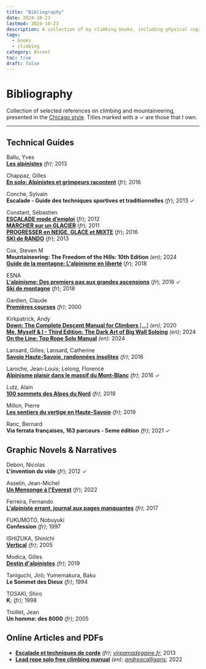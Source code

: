 ```yaml
---
title: "Bibliography"
date: 2024-10-23
lastmod: 2024-10-23
description: A collection of my climbing books, including physical copies, local PDFs, online resources, and other formats, to document and explore various aspects of climbing.
tags:
  - books
  - climbing
category: Ascent
toc: true
draft: false
---
```

# Bibliography

Collection of selected references on climbing and mountaineering, presented in the [Chicago style](/codex/chicago-style). Titles marked with a ✓ are those that I own.

---

## Technical Guides

Ballu, Yves\
[**Les alpinistes**](https://www.glenat.com/hommes-et-montagnes/les-alpinistes-9782723495011) _(fr)_; 2013

Chappaz, Gilles\
[**En solo: Alpinistes et grimpeurs racontent**](https://www.glenat.com/hommes-et-montagnes/en-solo-9782344013847) (_fr_); 2016

Conche, Sylvain\
**Escalade - Guide des techniques sportives et traditionnelles** (_fr_); 2013 ✓

Constant, Sébastien\
[**ESCALADE mode d’emploi**](https://www.sebastien-constant.com/shop/livres/mountain-essentials-escalade-mode-demploi-falaise-bloc-salle/) (_fr_); 2012\
[**MARCHER sur un GLACIER**](https://www.sebastien-constant.com/shop/livres/mountain-essentials-marcher-sur-un-glacier/) (_fr_); 2011\
[**PROGRESSER en NEIGE, GLACE et MIXTE**](https://www.sebastien-constant.com/shop/livres/mountain-essentials-progresser-neige-glace-mixte/) (_fr_); 2016\
[**SKI de RANDO**](https://www.sebastien-constant.com/shop/livres/mountain-essentials-ski-de-rando/) (_fr_); 2013

Cox, Steven M\
**Mountaineering: The Freedom of the Hills: 10th Edition** _(en)_; 2024\
[**Guide de la montagne: L'alpinisme en liberté**](https://www.editionspaulsen.com/guerin/152-nouveau-guide-de-la-montagne.html) (_fr_); 2018

ESNA\
[**L'alpinisme: Des premiers pas aux grandes ascensions**](https://www.glenat.com/montagne-randonnee/lalpinisme-9782344015414) (_fr_); 2016 ✓\
[**Ski de montagne**](https://www.glenat.com/montagne-randonnee/ski-de-montagne-9782344027776) (_fr_); 2018

Gardien, Claude\
[**Premières courses**](https://www.glenat.com/montagne-randonnee/premieres-courses-9782723428712) _(fr)_; 2000

Kirkpatrick, Andy\
[**Down: The Complete Descent Manual for Climbers** [...]](https://www.andy-kirkpatrick.com/shop/view/down) _(en)_; 2020\
[**Me, Myself & I - Third Edition: The Dark Art of Big Wall Soloing**](https://www.andy-kirkpatrick.com/shop/view/me_myself_i_the_dark_art_of_big_wall_soloing) _(en)_; 2024\
[**On the Line: Top Rope Solo Manual**](https://www.andy-kirkpatrick.com/shop/view/on-the-line) _(en)_: 2024

Lansard, Gilles; Lansard, Catherine\
[**Savoie Haute-Savoie, randonnées insolites**](https://www.glenat.com/montagne-randonnee/savoie-haute-savoie-randonnees-insolites-9782344015384) _(fr)_; 2016

Laroche, Jean-Louis; Lelong, Florence\
[**Alpinisme plaisir dans le massif du Mont-Blanc**](https://www.glenat.com/montagne-evasion/alpinisme-plaisir-dans-le-massif-du-mont-blanc-9782344015407) _(fr)_; 2016 ✓

Lutz, Alain\
[**100 sommets des Alpes du Nord**](https://www.glenat.com/montagne-randonnee/100-sommets-des-alpes-du-nord-9782344027691) _(fr)_; 2019

Millon, Pierre\
[**Les sentiers du vertige en Haute-Savoie**](https://www.glenat.com/montagne-randonnee/les-sentiers-du-vertige-en-haute-savoie-9782344031223) _(fr)_; 2019

Ranc, Bernard\
**Via ferrata françaises, 163 parcours - 5eme édition** _(fr)_; 2021 ✓


## Graphic Novels & Narratives

Debon, Nicolas\
**L'invention du vide** (_fr_); 2012 ✓

Asselin, Jean-Michel\
[**Un Mensonge à l'Everest**](https://www.glenat.com/hommes-et-montagnes/un-mensonge-leverest-9782344050408) (_fr_); 2022

Ferreira, Fernando\
[**L'alpiniste errant, journal aux pages manquantes**](https://www.glenat.com/hommes-et-montagnes/lalpiniste-errant-journal-aux-pages-manquantes-9782344016565) _(fr)_; 2017

FUKUMOTO, Nobuyuki\
**Confession** _(fr)_; 1997

ISHIZUKA, Shinichi\
[**Vertical**](https://www.glenat.com/seinen/vertical-tome-01-9782723491952) _(fr)_; 2005

Modica, Gilles\
[**Destin d'alpinistes**](https://www.glenat.com/hommes-et-montagnes/destin-dalpinistes-9782344029176) _(fr)_; 2019

Taniguchi, Jirô; Yumemakura, Baku\
**Le Sommet des Dieux** _(fr)_; 1994

TOSAKI, Shiro\
**K**; _(fr)_; 1998

Troillet, Jean\
**Un homme: des 8000** _(fr)_; 2005

## Online Articles and PDFs

- [**Escalade et techniques de corde**](https://virpamadegaine.fr/wp-content/uploads/2013/09/Escalade-techniques-de-corde.pdf) _(fr)_; [_virpamadegaine.fr_](foo); 2013
- [**Lead rope solo free climbing manual**](https://app.box.com/s/xe19rd4mymgu63vqaq1owf1doh2na92g) _(en)_; [_andreacalligaris_](https://andreacalligaris.netsons.org); 2022